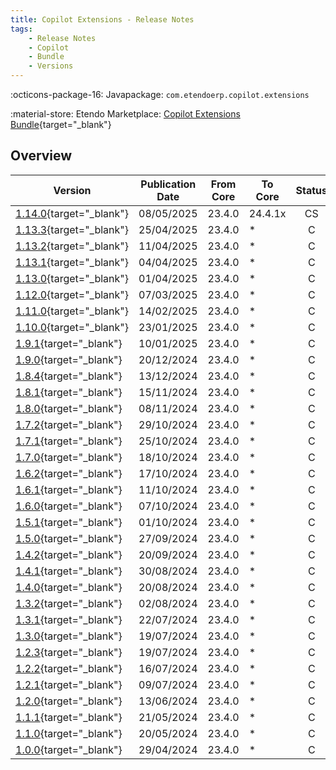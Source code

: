 ```yaml
---
title: Copilot Extensions - Release Notes
tags:
    - Release Notes
    - Copilot
    - Bundle
    - Versions
---
```

:octicons-package-16: Javapackage: `com.etendoerp.copilot.extensions`

:material-store: Etendo Marketplace: [Copilot Extensions Bundle](https://marketplace.etendo.cloud/#/product-details?module=82C5DA1B57884611ABA8F025619D4C05){target="_blank"}

## Overview

| Version | Publication Date | From Core | To Core | Status | GitHub|
| --- | --- | --- | --- | :---: | :---: |
| [1.14.0](https://github.com/etendosoftware/com.etendoerp.copilot.extensions/releases/tag/1.14.0){target="_blank"} | 08/05/2025 | 23.4.0 | 24.4.1x | CS | :white_check_mark: |
| [1.13.3](https://github.com/etendosoftware/com.etendoerp.copilot.extensions/releases/tag/1.13.3){target="_blank"} | 25/04/2025 | 23.4.0 | * | C | :white_check_mark: |
| [1.13.2](https://github.com/etendosoftware/com.etendoerp.copilot.extensions/releases/tag/1.13.2){target="_blank"} | 11/04/2025 | 23.4.0 | * | C | :white_check_mark: |
| [1.13.1](https://github.com/etendosoftware/com.etendoerp.copilot.extensions/releases/tag/1.13.1){target="_blank"} | 04/04/2025 | 23.4.0 | * | C | :white_check_mark: |
| [1.13.0](https://github.com/etendosoftware/com.etendoerp.copilot.extensions/releases/tag/1.13.0){target="_blank"} | 01/04/2025 | 23.4.0 | * | C | :white_check_mark: |
| [1.12.0](https://github.com/etendosoftware/com.etendoerp.copilot.extensions/releases/tag/1.12.0){target="_blank"} | 07/03/2025 | 23.4.0 | * | C | :white_check_mark: |
| [1.11.0](https://github.com/etendosoftware/com.etendoerp.copilot.extensions/releases/tag/1.11.0){target="_blank"} | 14/02/2025 | 23.4.0 | * | C | :white_check_mark: |
| [1.10.0](https://github.com/etendosoftware/com.etendoerp.copilot.extensions/releases/tag/1.10.0){target="_blank"} | 23/01/2025 | 23.4.0 | * | C | :white_check_mark: |
| [1.9.1](https://github.com/etendosoftware/com.etendoerp.copilot.extensions/releases/tag/1.9.1){target="_blank"} | 10/01/2025 | 23.4.0 | * | C | :white_check_mark: |
| [1.9.0](https://github.com/etendosoftware/com.etendoerp.copilot.extensions/releases/tag/1.9.0){target="_blank"} | 20/12/2024 | 23.4.0 | * | C | :white_check_mark: |
| [1.8.4](https://github.com/etendosoftware/com.etendoerp.copilot.extensions/releases/tag/1.8.4){target="_blank"} | 13/12/2024 | 23.4.0 | * | C | :white_check_mark: |
| [1.8.1](https://github.com/etendosoftware/com.etendoerp.copilot.extensions/releases/tag/1.8.1){target="_blank"} | 15/11/2024 | 23.4.0 | * | C | :white_check_mark: |
| [1.8.0](https://github.com/etendosoftware/com.etendoerp.copilot.extensions/releases/tag/1.8.0){target="_blank"} | 08/11/2024 | 23.4.0 | * | C | :white_check_mark: |
| [1.7.2](https://github.com/etendosoftware/com.etendoerp.copilot.extensions/releases/tag/1.7.2){target="_blank"} | 29/10/2024 | 23.4.0 | * | C | :white_check_mark: |
| [1.7.1](https://github.com/etendosoftware/com.etendoerp.copilot.extensions/releases/tag/1.7.1){target="_blank"} | 25/10/2024 | 23.4.0 | * | C | :white_check_mark: |
| [1.7.0](https://github.com/etendosoftware/com.etendoerp.copilot.extensions/releases/tag/1.7.0){target="_blank"} | 18/10/2024 | 23.4.0 | * | C | :white_check_mark: |
| [1.6.2](https://github.com/etendosoftware/com.etendoerp.copilot.extensions/releases/tag/1.6.2){target="_blank"} | 17/10/2024 | 23.4.0 | * | C | :white_check_mark: |
| [1.6.1](https://github.com/etendosoftware/com.etendoerp.copilot.extensions/releases/tag/1.6.1){target="_blank"} | 11/10/2024 | 23.4.0 | * | C | :white_check_mark: |
| [1.6.0](https://github.com/etendosoftware/com.etendoerp.copilot.extensions/releases/tag/1.6.0){target="_blank"} | 07/10/2024 | 23.4.0 | * | C | :white_check_mark: |
| [1.5.1](https://github.com/etendosoftware/com.etendoerp.copilot.extensions/releases/tag/1.5.1){target="_blank"} | 01/10/2024 | 23.4.0 | * | C | :white_check_mark: |
| [1.5.0](https://github.com/etendosoftware/com.etendoerp.copilot.extensions/releases/tag/1.5.0){target="_blank"} | 27/09/2024 | 23.4.0 | * | C | :white_check_mark: |
| [1.4.2](https://github.com/etendosoftware/com.etendoerp.copilot.extensions/releases/tag/1.4.2){target="_blank"} | 20/09/2024 | 23.4.0 | * | C | :white_check_mark: |
| [1.4.1](https://github.com/etendosoftware/com.etendoerp.copilot.extensions/releases/tag/1.4.1){target="_blank"} | 30/08/2024 | 23.4.0 | * | C | :white_check_mark: |
| [1.4.0](https://github.com/etendosoftware/com.etendoerp.copilot.extensions/releases/tag/1.4.0){target="_blank"} | 20/08/2024 | 23.4.0 | * | C | :white_check_mark: |
| [1.3.2](https://github.com/etendosoftware/com.etendoerp.copilot.extensions/releases/tag/1.3.2){target="_blank"} | 02/08/2024 | 23.4.0 | * | C | :white_check_mark: |
| [1.3.1](https://github.com/etendosoftware/com.etendoerp.copilot.extensions/releases/tag/1.3.1){target="_blank"} | 22/07/2024 | 23.4.0 | * | C | :white_check_mark: |
| [1.3.0](https://github.com/etendosoftware/com.etendoerp.copilot.extensions/releases/tag/1.3.0){target="_blank"} | 19/07/2024 | 23.4.0 | * | C | :white_check_mark: |
| [1.2.3](https://github.com/etendosoftware/com.etendoerp.copilot.extensions/releases/tag/1.2.3){target="_blank"} | 19/07/2024 | 23.4.0 | * | C | :white_check_mark: |
| [1.2.2](https://github.com/etendosoftware/com.etendoerp.copilot.extensions/releases/tag/1.2.2){target="_blank"} | 16/07/2024 | 23.4.0 | * | C | :white_check_mark: |
| [1.2.1](https://github.com/etendosoftware/com.etendoerp.copilot.extensions/releases/tag/1.2.1){target="_blank"} | 09/07/2024 | 23.4.0 | * | C | :white_check_mark: |
| [1.2.0](https://github.com/etendosoftware/com.etendoerp.copilot.extensions/releases/tag/1.2.0){target="_blank"} | 13/06/2024 | 23.4.0 | * | C | :white_check_mark: |
| [1.1.1](https://github.com/etendosoftware/com.etendoerp.copilot.extensions/releases/tag/1.1.1){target="_blank"} | 21/05/2024 | 23.4.0 | * | C | :white_check_mark: |
| [1.1.0](https://github.com/etendosoftware/com.etendoerp.copilot.extensions/releases/tag/1.1.0){target="_blank"} | 20/05/2024 | 23.4.0 | * | C | :white_check_mark: |
| [1.0.0](https://github.com/etendosoftware/com.etendoerp.copilot.extensions/releases/tag/1.0.0){target="_blank"} | 29/04/2024 | 23.4.0 | * | C | :white_check_mark:|